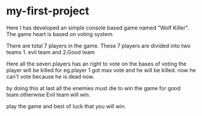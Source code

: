 # my-first-project

Here I has developed an simple console based game named "Wolf Killer".
The game heart is based on voting system.

There are total 7 players in the game.
These 7 players are  divided into two teams 1. evil team and 2.Good team

Here all the seven players has an right to vote on the bases of voting the player will be killed.for eg.player 1 got max vote and
he will be killed. now he can't vote because he is dead now.

by doing this at last all the enemies must die to win the game for good team.otherwise Evil team will win.

play the game and best of luck that you will win.
